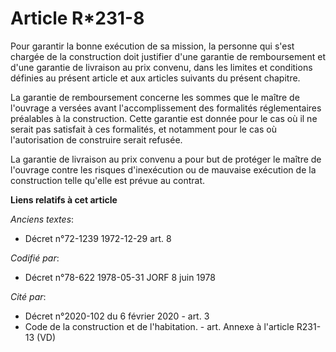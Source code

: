 # Article R*231-8

Pour garantir la bonne exécution de sa mission, la personne qui s'est chargée de la construction doit justifier d'une
garantie de remboursement et d'une garantie de livraison au prix convenu, dans les limites et conditions définies au présent
article et aux articles suivants du présent chapitre.

La garantie de remboursement concerne les sommes que le maître de l'ouvrage a versées avant l'accomplissement des formalités
réglementaires préalables à la construction. Cette garantie est donnée pour le cas où il ne serait pas satisfait à ces
formalités, et notamment pour le cas où l'autorisation de construire serait refusée.

La garantie de livraison au prix convenu a pour but de protéger le maître de l'ouvrage contre les risques d'inexécution ou de
mauvaise exécution de la construction telle qu'elle est prévue au contrat.

**Liens relatifs à cet article**

_Anciens textes_:

  - Décret n°72-1239 1972-12-29 art. 8

_Codifié par_:

  - Décret n°78-622 1978-05-31 JORF 8 juin 1978

_Cité par_:

  - Décret n°2020-102 du 6 février 2020 - art. 3
  - Code de la construction et de l'habitation. - art. Annexe à l'article R231-13 (VD)
